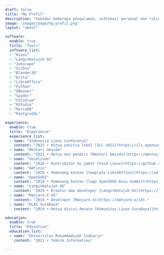 ```yaml
---
draft: false
title: "My Profil"
description: "Sekedar beberapa pengalaman, informasi personal dan rutinitas sehari-hari."
image: "images/page/bg-profil.png"
layout: "about"

software:
  enable: true
  title: "Tools"
  software_list:
  - "Nixos"
  - "LangitKetujuh OS"
  - "Inkscape"
  - "Scibus"
  - "Blender3D"
  - "Krita"
  - "LibreOffice"
  - "Python"
  - "DBeaver"
  - "Spyder"
  - "VSCodium"
  - "RStudio"
  - "MariaDB"
  - "PostgreSQL"

experience:
  enable: true
  title: "Experience"
  experience_list:
  - name: "Indonesia Linux Conference"
    content: "2022 • Ketua panitia lokal [ILC 2022](https://ilc.opensuse.id/)."
  - name: "Mentari Umsida"
    content: "2021 • Ketua dan pendiri [Mentari Umsida](https://mentasiumsida.com)."
  - name: "Voidlinux"
    content: "2020 • Kontributor di paket [Void Linux](https://github.com/void-linux/void-packages/pulls?q=is%3Apr+author%3Ahervyqa+is%3Aclosed)."
  - name: "Adfinis"
    content: "2020 • Pemenang kontes [template LibreOffice](https://adfinis.com/en/blog/winners-of-the-libreoffice-template-contest-2020/)."
  - name: "OpenSUSE"
    content: "2019 • Pemenang kontes [logo OpenSUSE Asia Summit](https://news.opensuse.org/2019/07/09/opensuse-asia-summit-2019-logo-competition-winner/)."
  - name: "LangitKetujuh OS"
    content: "2019 • Kreator dan developer [LangitKetujuh OS](https://langitketujuh.id)."
  - name: "Manjaro-X OS"
    content: "2019 • Developer [Manjaro-X](https://manjaro-x/id)."
  - name: "KLAS Surabaya"
    content: "2019 • Ketua divisi desain [Komunitas Linux Surabaya](https://klas.or.id/)."

education:
  enable: true
  title: "Education"
  education_list:
  - name: "Universitas Muhammadiyah Sidoarjo"
    content: "2021 • Teknik Informatika"

---
```

